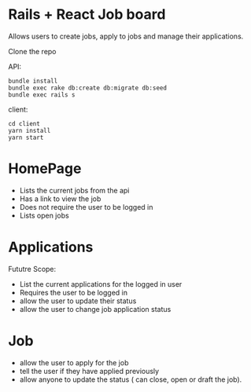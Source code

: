 # Rails + React Job board

Allows users to create jobs, apply to jobs and manage their applications. 

Clone the repo

API:

```
bundle install
bundle exec rake db:create db:migrate db:seed
bundle exec rails s
```

client:

```
cd client
yarn install
yarn start
```

# HomePage

- Lists the current jobs from the api
- Has a link to view the job
- Does not require the user to be logged in
- Lists open jobs

# Applications
Fututre Scope:
- List the current applications for the logged in user
- Requires the user to be logged in
- allow the user to update their status
- allow the user to change job application status

# Job
- allow the user to apply for the job
- tell the user if they have applied previously
- allow anyone to update the status ( can close, open or draft the job). 

